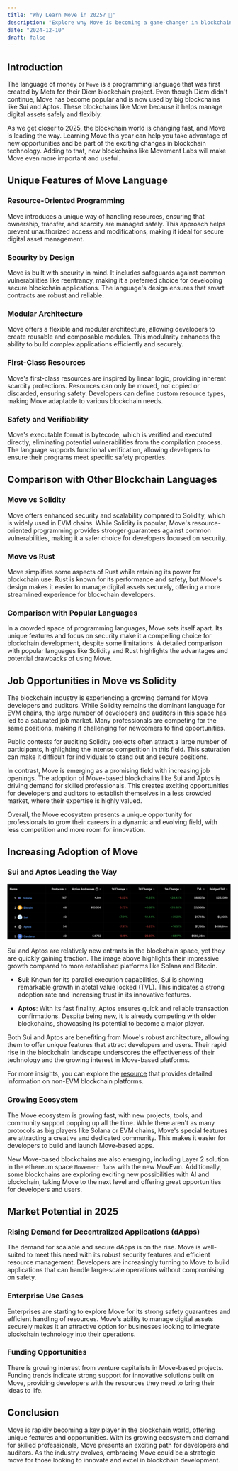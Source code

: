 ```yaml
---
title: "Why Learn Move in 2025? 🚀"
description: "Explore why Move is becoming a game-changer in blockchain development. From resource-oriented programming to its adoption by Sui and Aptos, discover why 2025 is the perfect time to master Move."
date: "2024-12-10"
draft: false
---
```


## Introduction

The language of money or `Move` is a programming language that was first created by Meta for their Diem blockchain project. Even though Diem didn't continue, Move has become popular and is now used by big blockchains like Sui and Aptos. These blockchains like Move because it helps manage digital assets safely and flexibly.

As we get closer to 2025, the blockchain world is changing fast, and Move is leading the way. Learning Move this year can help you take advantage of new opportunities and be part of the exciting changes in blockchain technology. Adding to that, new blockchains like Movement Labs will make Move even more important and useful.

## Unique Features of Move Language

### Resource-Oriented Programming

Move introduces a unique way of handling resources, ensuring that ownership, transfer, and scarcity are managed safely. This approach helps prevent unauthorized access and modifications, making it ideal for secure digital asset management.

### Security by Design

Move is built with security in mind. It includes safeguards against common vulnerabilities like reentrancy, making it a preferred choice for developing secure blockchain applications. The language's design ensures that smart contracts are robust and reliable.

### Modular Architecture

Move offers a flexible and modular architecture, allowing developers to create reusable and composable modules. This modularity enhances the ability to build complex applications efficiently and securely.

### First-Class Resources

Move's first-class resources are inspired by linear logic, providing inherent scarcity protections. Resources can only be moved, not copied or discarded, ensuring safety. Developers can define custom resource types, making Move adaptable to various blockchain needs.

### Safety and Verifiability

Move's executable format is bytecode, which is verified and executed directly, eliminating potential vulnerabilities from the compilation process. The language supports functional verification, allowing developers to ensure their programs meet specific safety properties.

## Comparison with Other Blockchain Languages

### Move vs Solidity

Move offers enhanced security and scalability compared to Solidity, which is widely used in EVM chains. While Solidity is popular, Move's resource-oriented programming provides stronger guarantees against common vulnerabilities, making it a safer choice for developers focused on security.

### Move vs Rust

Move simplifies some aspects of Rust while retaining its power for blockchain use. Rust is known for its performance and safety, but Move's design makes it easier to manage digital assets securely, offering a more streamlined experience for blockchain developers.

### Comparison with Popular Languages

In a crowded space of programming languages, Move sets itself apart. Its unique features and focus on security make it a compelling choice for blockchain development, despite some limitations. A detailed comparison with popular languages like Solidity and Rust highlights the advantages and potential drawbacks of using Move.


## Job Opportunities in Move vs Solidity

The blockchain industry is experiencing a growing demand for Move developers and auditors. While Solidity remains the dominant language for EVM chains, the large number of developers and auditors in this space has led to a saturated job market. Many professionals are competing for the same positions, making it challenging for newcomers to find opportunities.

Public contests for auditing Solidity projects often attract a large number of participants, highlighting the intense competition in this field. This saturation can make it difficult for individuals to stand out and secure positions.

In contrast, Move is emerging as a promising field with increasing job openings. The adoption of Move-based blockchains like Sui and Aptos is driving demand for skilled professionals. This creates exciting opportunities for developers and auditors to establish themselves in a less crowded market, where their expertise is highly valued.

Overall, the Move ecosystem presents a unique opportunity for professionals to grow their careers in a dynamic and evolving field, with less competition and more room for innovation.


## Increasing Adoption of Move

### Sui and Aptos Leading the Way

![alt text](image-1.png)
  
  Sui and Aptos are relatively new entrants in the blockchain space, yet they are quickly gaining traction. The image above highlights their impressive growth compared to more established platforms like Solana and Bitcoin.

- **Sui**: Known for its parallel execution capabilities, Sui is showing remarkable growth in atotal value locked (TVL). This indicates a strong adoption rate and increasing trust in its innovative features.

- **Aptos**: With its fast finality, Aptos ensures quick and reliable transaction confirmations. Despite being new, it is already competing with older blockchains, showcasing its potential to become a major player.

Both Sui and Aptos are benefiting from Move's robust architecture, allowing them to offer unique features that attract developers and users. Their rapid rise in the blockchain landscape underscores the effectiveness of their technology and the growing interest in Move-based platforms.

For more insights, you can explore the [resource](https://defillama.com/chains/Non-EVM) that provides detailed information on non-EVM blockchain platforms.

### Growing Ecosystem

The Move ecosystem is growing fast, with new projects, tools, and community support popping up all the time. While there aren't as many protocols as big players like Solana or EVM chains, Move's special features are attracting a creative and dedicated community. This makes it easier for developers to build and launch Move-based apps.

New Move-based blockchains are also emerging, including Layer 2 solution in the ethereum space `Movement labs` with the new MovEvm. Additionally, some blockchains are exploring exciting new possibilities with AI and blockchain, taking Move to the next level and offering great opportunities for developers and users.


## Market Potential in 2025

### Rising Demand for Decentralized Applications (dApps)

The demand for scalable and secure dApps is on the rise. Move is well-suited to meet this need with its robust security features and efficient resource management. Developers are increasingly turning to Move to build applications that can handle large-scale operations without compromising on safety.

### Enterprise Use Cases

Enterprises are starting to explore Move for its strong safety guarantees and efficient handling of resources. Move's ability to manage digital assets securely makes it an attractive option for businesses looking to integrate blockchain technology into their operations.

### Funding Opportunities

There is growing interest from venture capitalists in Move-based projects. Funding trends indicate strong support for innovative solutions built on Move, providing developers with the resources they need to bring their ideas to life.


## Conclusion

Move is rapidly becoming a key player in the blockchain world, offering unique features and opportunities. With its growing ecosystem and demand for skilled professionals, Move presents an exciting path for developers and auditors. As the industry evolves, embracing Move could be a strategic move for those looking to innovate and excel in blockchain development.

